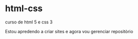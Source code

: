 # html-css
 curso de html 5 e css 3 
 
 Estou apredendo a criar sites e agora vou gerenciar repositòrio 
